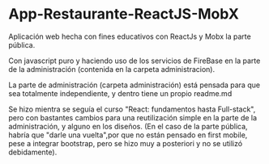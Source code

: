 # App-Restaurante-ReactJS-MobX

Aplicación web hecha con fines educativos con ReactJs y Mobx la parte pública. 

Con javascript puro y haciendo uso de los servicios de FireBase en la parte de la administración (contenida en la carpeta administracion).

La parte de administración (carpeta administración) está pensada para que sea totalmente independiente, y dentro tiene un propio readme.md

Se hizo mientra se seguía el curso  "React: fundamentos hasta Full-stack", pero con bastantes cambios para una reutilización simple en la parte de la administración, y alguno en los diseños. (En el caso de la parte pública, habría que "darle una vuelta",por que no están pensado en first mobile, pese a integrar bootstrap, pero se hizo muy a posteriori y no se utilizó debidamente).

